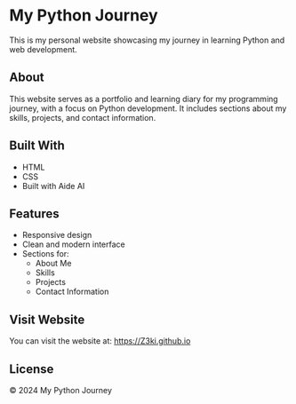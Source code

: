 # My Python Journey

This is my personal website showcasing my journey in learning Python and web development.

## About
This website serves as a portfolio and learning diary for my programming journey, with a focus on Python development. It includes sections about my skills, projects, and contact information.

## Built With
- HTML
- CSS
- Built with Aide AI

## Features
- Responsive design
- Clean and modern interface
- Sections for:
	- About Me
	- Skills
	- Projects
	- Contact Information

## Visit Website
You can visit the website at: https://Z3ki.github.io

## License
© 2024 My Python Journey
